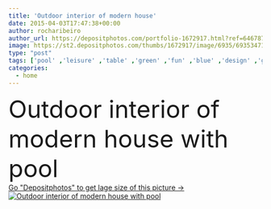 ```yaml
---
title: 'Outdoor interior of modern house'
date: 2015-04-03T17:47:38+00:00
author: rocharibeiro
author_url: https://depositphotos.com/portfolio-1672917.html?ref=64678756
image: https://st2.depositphotos.com/thumbs/1672917/image/6935/69353471/api_thumb_450.jpg?forcejpeg=true
type: "post"
tags: ['pool' ,'leisure' ,'table' ,'green' ,'fun' ,'blue' ,'design' ,'glass' ,'luxury' ,'beautiful' ,'holiday' ,'bright' ,'reflection' ,'travel' ,'summer' ,'relaxation' ,'fresh' ,'health' ,'natural' ,'brown' ,'chair' ,'modern' ,'tropical' ,'cool' ,'architecture' ,'house' ,'lamp' ,'rest' ,'relax' ,'interior' ,'home' ,'with' ,'lifestyle' ,'furniture' ,'room' ,'floor' ,'recreation' ,'resort' ,'peaceful' ,'paradise' ,'living' ,'residential' ,'exotic' ,'hotel' ,'casa' ]
categories: 
  - home
---
```

<div aling="center">
            <font size="60"> Outdoor interior of modern house with pool</font>   
</div>
<div>
    <a href='https://st2.depositphotos.com/thumbs/1672917/image/6935/69353471/api_thumb_450.jpg?forcejpeg=true?ref=64678756' target=_blank > Go "Depositphotos" to get lage size of this picture ->
        <img href='https://st2.depositphotos.com/thumbs/1672917/image/6935/69353471/api_thumb_450.jpg?forcejpeg=true?ref=64678756' src='https://st2.depositphotos.com/1672917/6935/i/950/depositphotos_69353471-stock-photo-outdoor-interior-of-modern-house.jpg?forcejpeg=true' alt='Outdoor interior of modern house with pool' >
    </a>
</div>
